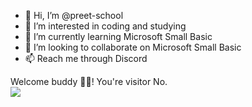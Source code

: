 - 👋 Hi, I’m @preet-school
- 👀 I’m interested in coding and studying
- 🌱 I’m currently learning Microsoft Small Basic
- 💞️ I’m looking to collaborate on Microsoft Small Basic
- 📫 Reach me through Discord

<p> 
  Welcome buddy 👋🏻! You're visitor No. <br>
  <img src="https://profile-counter.glitch.me/preet-school/count.svg" />
</p>

<!---
preet-school/preet-school is a ✨ special ✨ repository because its `README.md` (this file) appears on your GitHub profile.
You can click the Preview link to take a look at your changes.
--->
